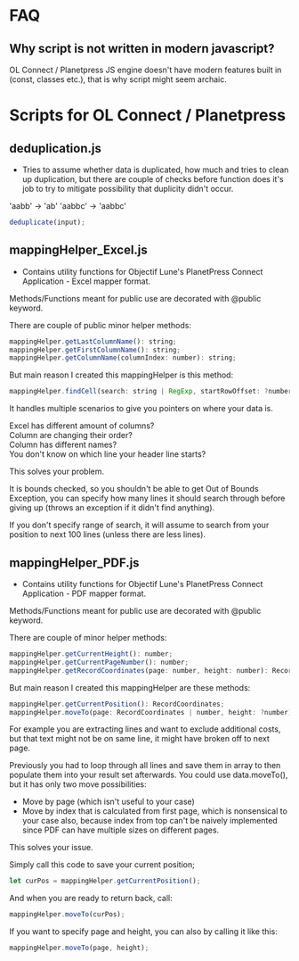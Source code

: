 # FAQ

## Why script is not written in modern javascript?
OL Connect / Planetpress JS engine doesn't have modern features built in (const, classes etc.),
that is why script might seem archaic.

# Scripts for OL Connect / Planetpress

## deduplication.js
- Tries to assume whether data is duplicated, how much and tries to clean up duplication,
but there are couple of checks before function does it's job to try to mitigate possibility
that duplicity didn't occur.

'aabb' -> 'ab'
'aabbc' -> 'aabbc'

```javascript
deduplicate(input);
```

## mappingHelper_Excel.js
- Contains utility functions for Objectif Lune's PlanetPress Connect Application - Excel mapper format.

Methods/Functions meant for public use are decorated with @public keyword.

There are couple of public minor helper methods:
```javascript
mappingHelper.getLastColumnName(): string;
mappingHelper.getFirstColumnName(): string;
mappingHelper.getColumnName(columnIndex: number): string;
```

But main reason I created this mappingHelper is this method:
```javascript
mappingHelper.findCell(search: string | RegExp, startRowOffset: ?number, stopRowOffset: ?number);
```

It handles multiple scenarios to give you pointers on where your data is.

Excel has different amount of columns?  
Column are changing their order?  
Column has different names?  
You don't know on which line your header line starts?  

This solves your problem.

It is bounds checked, so you shouldn't be able to get Out of Bounds Exception,
you can specify how many lines it should search through before giving up
(throws an exception if it didn't find anything).

If you don't specify range of search, it will assume to search from your position
to next 100 lines (unless there are less lines).

## mappingHelper_PDF.js
- Contains utility functions for Objectif Lune's PlanetPress Connect Application - PDF mapper format.

Methods/Functions meant for public use are decorated with @public keyword.

There are couple of minor helper methods:

```javascript
mappingHelper.getCurrentHeight(): number;
mappingHelper.getCurrentPageNumber(): number;
mappingHelper.getRecordCoordinates(page: number, height: number): RecordCoordinates;
```

But main reason I created this mappingHelper are these methods:

```javascript
mappingHelper.getCurrentPosition(): RecordCoordinates;
mappingHelper.moveTo(page: RecordCoordinates | number, height: ?number): void;
```

For example you are extracting lines and want to exclude additional costs, but that text might not be on same line,
it might have broken off to next page.

Previously you had to loop through all lines and save them in array to then populate them into your result set afterwards.
You could use data.moveTo(), but it has only two move possibilities:
- Move by page (which isn't useful to your case)
- Move by index that is calculated from first page, which is nonsensical to your case also, because index from top can't 
be naively implemented since PDF can have multiple sizes on different pages.

This solves your issue.

Simply call this code to save your current position;

```javascript
let curPos = mappingHelper.getCurrentPosition();
```

And when you are ready to return back, call:
```javascript
mappingHelper.moveTo(curPos);
```

If you want to specify page and height, you can also by calling it like this:
```javascript
mappingHelper.moveTo(page, height);
```
